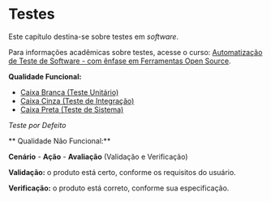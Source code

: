 # Testes
Este capítulo destina-se sobre testes em *software*.

Para informações acadêmicas sobre testes, acesse o curso: [Automatização de Teste de Software - com ênfase em Ferramentas Open Source](http://napsol.icmc.usp.br/ats/).

**Qualidade Funcional:**
* [Caixa Branca (Teste Unitário)](caixa-branca.md)
* [Caixa Cinza (Teste de Integração)](caixa_cinza.md)
* [Caixa Preta (Teste de Sistema)](caixa_preta.md)

*Teste por Defeito*

** Qualidade Não Funcional:**

**Cenário** - **Ação** - **Avaliação** (Validação e Verificação)

**Validação:** o produto está certo, conforme os requisitos do usuário.

**Verificação:** o produto está correto, conforme sua especificação.
